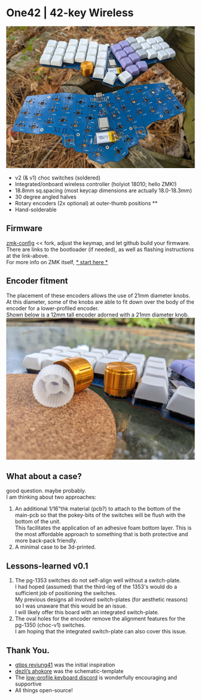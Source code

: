 # One42 | 42-key Wireless
![image](photos/PXL_20211120_181353850.jpg)

- v2 (& v1) choc switches (soldered)
- Integrated/onboard wireless controller (holyiot 18010; hello ZMK!)
- 18.8mm sq.spacing (most keycap dimensions are actually 18.0-18.3mm)
- 30 degree angled halves
- Rotary encoders (2x optional) at outer-thumb positions **
- Hand-solderable

## Firmware
[zmk-config](https://github.com/cyril279/zmk-config-one42) << fork, adjust the keymap, and let github build your firmware.  
There are links to the bootloader (if needed), as well as flashing instructions at the link-above.  
For more info on ZMK itself, [* start here *](https://zmk.dev/docs)  

## Encoder fitment
The placement of these encoders allows the use of 21mm diameter knobs.  
  At this diameter, some of the knobs are able to fit down over the body of the encoder for a lower-profiled encoder.  
  Shown below is a 12mm tall encoder adorned with a 21mm diameter knob.  
![image](photos/PXL_20211120_181101689.jpg)

## What about a case?
good question. maybe probably.  
I am thinking about two approaches:  
1) An additional 1/16”thk material (pcb?) to attach to the bottom of the main-pcb so that the pokey-bits of the switches will be flush with the bottom of the unit.  
    This facilitates the application of an adhesive foam bottom layer.  This is the most affordable approach to something that is both protective and more back-pack friendly.  
2) A minimal case to be 3d-printed.

## Lessons-learned v0.1
1) The pg-1353 switches do not self-align well without a switch-plate.  
  I had hoped (assumed) that the third-leg of the 1353's would do a sufficient job of positioning the switches.  
  My previous designs all involved switch-plates (for aesthetic reasons) so I was unaware that this would be an issue.    
  I will likely offer this board with an integrated switch-plate.  
2) The oval holes for the encoder remove the alignment features for the pg-1350 (choc-v1) switches.  
  I am hoping that the integrated switch-plate can also cover this issue.  

## Thank You.
- [gtips reviung41](https://github.com/gtips/reviung) was the initial inspiration  
- [dezli’s ahokore](https://github.com/dezlidezlidezli/ahokore) was the schematic-template  
- The [low-profile keyboard discord](https://discord.gg/eEK5yUh) is wonderfully encouraging and supportive  
- All things open-source!  
